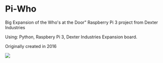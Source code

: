 # Pi-Who
Big Expansion of the Who's at the Door" Raspberry Pi 3 project from Dexter Industries

Using: Python, Raspbery Pi 3, Dexter Industries Expansion board.

Originally created in 2016

<img src="https://agoracart.com/images/pi-who-device-sm.jpg">
